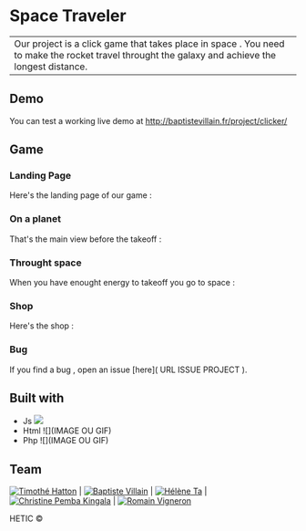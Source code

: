 # Space Traveler
<table>
	<tr>
		<td>
			Our project is a click game that takes place in space .
			You need to make the rocket travel throught the galaxy and achieve the longest distance.
		</td>
	</tr>
</table>


## Demo
You can test a working live demo at  http://baptistevillain.fr/project/clicker/

## Game

### Landing Page
Here's the landing page of our game :

<!-- ![](PHOTO OU GIF) -->

### On a planet
That's the main view before the takeoff :
<!-- ![](IMAGE OU GIF) -->

### Throught space
When you have enought energy to takeoff you go to space :
<!-- ![](IMAGE OU GIF)
![](IMAGE OU GIF)
![](IMAGE OU GIF) -->

### Shop
Here's the shop : 
<!-- ![](IMAGE OU GIF)
![](IMAGE OU GIF)
![](IMAGE OU GIF) -->

### Bug

If you find a bug , open an issue [here]( URL ISSUE PROJECT ).

## Built with 

- Js ![](https://avatars0.githubusercontent.com/u/17114378?v=3&s=144)
- Html ![](IMAGE OU GIF)
- Php ![](IMAGE OU GIF)

## Team

[![Timothé Hatton](https://avatars0.githubusercontent.com/u/17114378?v=3&s=144)](https://github.com/timothee-h) | [![Baptiste Villain](https://avatars0.githubusercontent.com/u/17247097?v=3&s=144)](https://github.com/BaptisteVillain)  | [![Hélène Ta](https://avatars2.githubusercontent.com/u/17247202?v=3&s=144)](https://github.com/iharsh234)  | [![Christine Pemba Kingala](https://avatars2.githubusercontent.com/u/17247202?v=3&s=144)](https://github.com/kristinee3) | [![Romain Vigneron](https://avatars2.githubusercontent.com/u/17247202?v=3&s=144)](https://github.com/RomainVS)

HETIC ©
